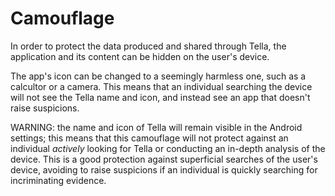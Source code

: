 # Camouflage

In order to protect the data produced and shared through Tella, the application and its content can be hidden on the user's device.

The app's icon can be changed to a seemingly harmless one, such as a calcultor or a camera. This means that an individual searching the device will not see the Tella name and icon, and instead see an app that doesn't raise suspicions.

WARNING: the name and icon of Tella will remain visible in the Android settings; this means that this camouflage will not protect against an individual _actively_ looking for Tella or conducting an in-depth analysis of the device. This is a good protection against superficial searches of the user's device, avoiding to raise suspicions if an individual is quickly searching for incriminating evidence.


